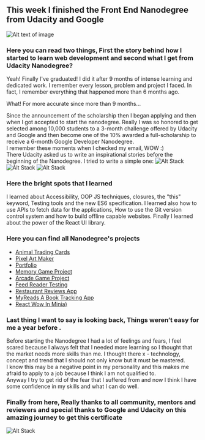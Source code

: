 ## This week I finished the Front End Nanodegree from Udacity and Google 
![Alt text of image](https://media.giphy.com/media/XIqCQx02E1U9W/giphy.gif)

### Here you can read two things, First the story behind how I started to learn web development and second what I get from Udacity Nanodegree?  
Yeah! Finally I've graduated! I did it after 9 months of intense learning and dedicated work. I remember every lesson, problem and project I faced. In fact, I remember everything that happened more than 6 months ago.

What! For more accurate since more than 9 months...

Since the announcement of the scholarship then I began applying and then when I got accepted to start the nanodegree. Really I was so honored to get selected among 10,000 students to a 3-month challenge offered by Udacity and Google and then become one of the 10% awarded a full-scholarship to receive a 6-month Google Developer Nanodegree.  
I remember these moments when I checked my email, WOW :)  
There Udacity asked us to write an inspirational stories before the beginning of the Nanodegree. I tried to write a simple one:
![Alt Stack](https://i.imgur.com/XR2zZY1.png "part1")
![Alt Stack](https://i.imgur.com/E3gN44w.png "part2")
![Alt Stack](https://i.imgur.com/maOh4BO.png "part3")

### Here the bright spots that I learned
I learned about Accessibility, OOP JS techniques, closures, the "this" keyword, Testing tools and the new ES6 specification. I learned also how to use APIs to fetch data for the applications, How to use the Git version control system and how to build offline capable websites. Finally I learned about the power of the React UI library.

### Here you can find all Nanodegree's projects 
* [Animal Trading Cards](https://github.com/mohamedkhaledyousef/Front-End-Projects/tree/master/3-Animal%20Trading%20Cards)
* [Pixel Art Maker](https://github.com/mohamedkhaledyousef/Front-End-Projects/tree/master/6-Pixel%20Art%20Maker)
* [Portfolio](https://github.com/mohamedkhaledyousef/mohamedkhaledyousef.github.io)
* [Memory Game Project](https://github.com/mohamedkhaledyousef/Memory-Game-Project)
* [Arcade Game Project](https://github.com/mohamedkhaledyousef/ArcadeGame)
* [Feed Reader Testing](https://github.com/mohamedkhaledyousef/Feed-Reader-Testing)
* [Restaurant Reviews App](https://github.com/mohamedkhaledyousef/Restaurant-Reviews-App)   
* [MyReads A Book Tracking App](https://github.com/mohamedkhaledyousef/MyReads-A-Book-Tracking-App)
* [React Wow In Minia)](https://github.com/mohamedkhaledyousef/React-Wow-In-Minia)

### Last thing I want to say is looking back, Things weren’t easy for me a year before . 
Before starting the Nanodegree I had a lot of feelings and fears, I feel scared because I always felt that I needed more learning so I thought that the market needs more skills than me. I thought there x - technology, concept and trend that I should not only know but it must be mastered.  
I know this may be a negative point in my personality and this makes me afraid to apply to a job because I think I am not qualified to.  
Anyway I try to get rid of the fear that I suffered from and now I think I have some confidence in my skills and what I can do well.  

### Finally from here, Really thanks to all community, mentors and reviewers and special thanks to Google and Udacity on this amazing journey to get this certificate
![Alt Stack](https://i.imgur.com/PLFiifS.png "certificate")
